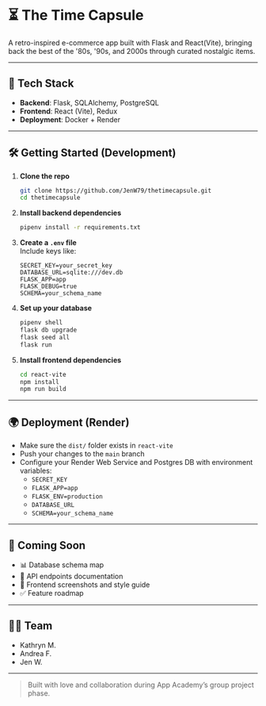 # ⏳ The Time Capsule
 A retro-inspired e-commerce app built with Flask and React(Vite), bringing back the best of the '80s, '90s, and 2000s through curated nostalgic items.

---

## 🚀 Tech Stack

- **Backend**: Flask, SQLAlchemy, PostgreSQL  
- **Frontend**: React (Vite), Redux  
- **Deployment**: Docker + Render

---

## 🛠️ Getting Started (Development)

1. **Clone the repo**

   ```bash
   git clone https://github.com/JenW79/thetimecapsule.git
   cd thetimecapsule
   ```

2. **Install backend dependencies**

   ```bash
   pipenv install -r requirements.txt
   ```

3. **Create a `.env` file**  
   Include keys like:

   ```env
   SECRET_KEY=your_secret_key
   DATABASE_URL=sqlite:///dev.db
   FLASK_APP=app
   FLASK_DEBUG=true
   SCHEMA=your_schema_name
   ```

4. **Set up your database**

   ```bash
   pipenv shell
   flask db upgrade
   flask seed all
   flask run
   ```

5. **Install frontend dependencies**

   ```bash
   cd react-vite
   npm install
   npm run build
   ```

---

## 🌍 Deployment (Render)

- Make sure the `dist/` folder exists in `react-vite`
- Push your changes to the `main` branch
- Configure your Render Web Service and Postgres DB with environment variables:
  - `SECRET_KEY`
  - `FLASK_APP=app`
  - `FLASK_ENV=production`
  - `DATABASE_URL`
  - `SCHEMA=your_schema_name`

---

## 🧭 Coming Soon

- 📊 Database schema map  
- 🔌 API endpoints documentation  
- 🎨 Frontend screenshots and style guide  
- ✅ Feature roadmap

---

## 👩‍💻 Team
 
- Kathryn M.  
- Andrea F. 
- Jen W. 

---

> Built with love and collaboration during App Academy’s group project phase.

